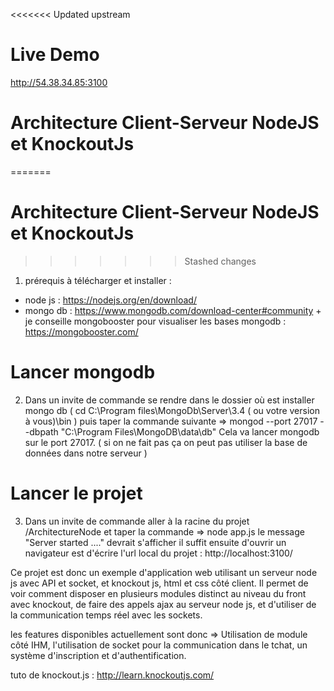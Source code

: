 <<<<<<< Updated upstream
# Live Demo 
http://54.38.34.85:3100

# Architecture Client-Serveur NodeJS et KnockoutJs
=======
# Architecture Client-Serveur NodeJS et KnockoutJs

>>>>>>> Stashed changes

1) prérequis à télécharger et installer : 
- node js : https://nodejs.org/en/download/ 
- mongo db : https://www.mongodb.com/download-center#community  + je conseille mongobooster pour visualiser les bases mongodb : https://mongobooster.com/ 


# Lancer mongodb 
2) Dans un invite de commande se rendre dans le dossier où est installer mongo db ( cd C:\Program files\MongoDb\Server\3.4 ( ou votre version à vous)\bin ) puis taper la commande suivante => mongod --port 27017 --dbpath "C:\Program Files\MongoDB\data\db"
Cela va lancer mongodb sur le port 27017. ( si on ne fait pas ça on peut pas utiliser la base de données dans notre serveur ) 


# Lancer le projet
3) Dans un invite de commande aller à la racine du projet /ArchitectureNode  et taper la commande => node app.js
le message "Server started ...." devrait s'afficher 
il suffit ensuite d'ouvrir un navigateur est d'écrire l'url local du projet : http://localhost:3100/ 




Ce projet est donc un exemple d'application web utilisant un serveur node js avec API et socket, et knockout js, html et css côté client. 
Il permet de voir comment disposer en plusieurs modules distinct au niveau du front avec knockout, de faire des appels ajax au serveur node js, et d'utiliser de la communication temps réel avec les sockets. 


les features disponibles actuellement sont donc => Utilisation de module côté IHM, l'utilisation de socket pour la communication dans le tchat, un système d'inscription et d'authentification.



tuto de knockout.js : http://learn.knockoutjs.com/ 
